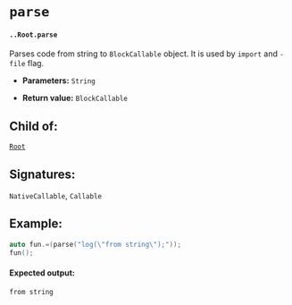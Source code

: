 # `parse`

#### `..Root.parse`

Parses code from string to `BlockCallable` object. It is used by `import` and `-file` flag.

* **Parameters:** `String`

* **Return value:** `BlockCallable`

## Child of:

[`Root`](docs..Root.md)

## Signatures:

`NativeCallable`, `Callable`


## Example:

```c
auto fun.=(parse("log(\"from string\");"));
fun();
```

#### Expected output:

```
from string
```